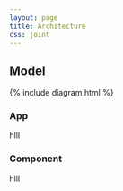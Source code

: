 ```yaml
---
layout: page
title: Architecture
css: joint
---
```


## Model

{% include diagram.html %}

### App
hlll

### Component
hlll
